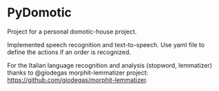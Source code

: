 # PyDomotic
Project for a personal domotic-house project.

Implemented speech recognition and text-to-speech.
Use yaml file to define the actions if an order is recognized.

For the Italian language recognition and analysis (stopword, lemmatizer) thanks to @giodegas morphit-lemmatizer project: https://github.com/giodegas/morphit-lemmatizer.
